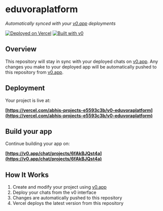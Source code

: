 # eduvoraplatform

*Automatically synced with your [v0.app](https://v0.app) deployments*

[![Deployed on Vercel](https://img.shields.io/badge/Deployed%20on-Vercel-black?style=for-the-badge&logo=vercel)](https://vercel.com/abhis-projects-e5593c3b/v0-eduvoraplatform)
[![Built with v0](https://img.shields.io/badge/Built%20with-v0.app-black?style=for-the-badge)](https://v0.app/chat/projects/6fAkBJQst4a)

## Overview

This repository will stay in sync with your deployed chats on [v0.app](https://v0.app).
Any changes you make to your deployed app will be automatically pushed to this repository from [v0.app](https://v0.app).

## Deployment

Your project is live at:

**[https://vercel.com/abhis-projects-e5593c3b/v0-eduvoraplatform](https://vercel.com/abhis-projects-e5593c3b/v0-eduvoraplatform)**

## Build your app

Continue building your app on:

**[https://v0.app/chat/projects/6fAkBJQst4a](https://v0.app/chat/projects/6fAkBJQst4a)**

## How It Works

1. Create and modify your project using [v0.app](https://v0.app)
2. Deploy your chats from the v0 interface
3. Changes are automatically pushed to this repository
4. Vercel deploys the latest version from this repository